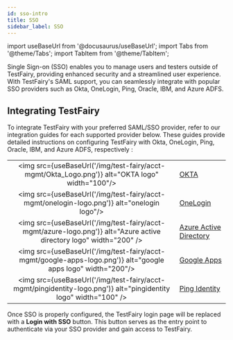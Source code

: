 ```yaml
---
id: sso-intro
title: SSO
sidebar_label: SSO
---
```


import useBaseUrl from '@docusaurus/useBaseUrl';
import Tabs from '@theme/Tabs';
import TabItem from '@theme/TabItem';

Single Sign-on (SSO) enables you to manage users and testers outside of TestFairy, providing enhanced security and a streamlined user experience. With TestFairy's SAML support, you can seamlessly integrate with popular SSO providers such as Okta, OneLogin, Ping, Oracle, IBM, and Azure ADFS.

## Integrating TestFairy

To integrate TestFairy with your preferred SAML/SSO provider, refer to our integration guides for each supported provider below. These guides provide detailed instructions on configuring TestFairy with Okta, OneLogin, Ping, Oracle, IBM, and Azure ADFS, respectively :

|                                                                                                                    |                                                           |
| :----------------------------------------------------------------------------------------------------------------: | --------------------------------------------------------- |
|           <img src={useBaseUrl('/img/test-fairy/acct-mgmt/Okta_Logo.png')} alt="OKTA logo" width="100"/>           | [OKTA](/test-fairy/acct-mgmt/sso/okta)                    |
|             <img src={useBaseUrl('/img/test-fairy/acct-mgmt/onelogin-logo.png')} alt="onelogin logo"/>             | [OneLogin](/test-fairy/acct-mgmt/sso/onelogin)            |
| <img src={useBaseUrl('/img/test-fairy/acct-mgmt/azure-logo.png')} alt="Azure active directory logo" width="200" /> | [Azure Active Directory](/test-fairy/acct-mgmt/sso/azure) |
|    <img src={useBaseUrl('/img/test-fairy/acct-mgmt/google-apps-logo.png')} alt="google apps logo" width="200"/>    | [Google Apps](/test-fairy/acct-mgmt/sso/google)           |
|  <img src={useBaseUrl('/img/test-fairy/acct-mgmt/pingidentity-logo.png')} alt="pingidentity logo" width="100" />   | [Ping Identity](/test-fairy/acct-mgmt/sso/ping-id)        |

Once SSO is properly configured, the TestFairy login page will be replaced with a **Login with SSO** button. This button serves as the entry point to authenticate via your SSO provider and gain access to TestFairy.

